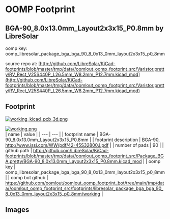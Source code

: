 # OOMP Footprint  
## BGA-90_8.0x13.0mm_Layout2x3x15_P0.8mm  by LibreSolar  
  
oomp key: oomp_libresolar_package_bga_bga_90_8_0x13_0mm_layout2x3x15_p0_8mm  
  
source repo at: [http://github.com/LibreSolar/KiCad-footprints/blob/master/tmp/data//oomlout_oomp_footprint_src/Varistor.pretty/RV_Rect_V25S440P_L26.5mm_W8.2mm_P12.7mm.kicad_mod](http://github.com/LibreSolar/KiCad-footprints/blob/master/tmp/data//oomlout_oomp_footprint_src/Varistor.pretty/RV_Rect_V25S440P_L26.5mm_W8.2mm_P12.7mm.kicad_mod)  
## Footprint  
  
[![working_kicad_pcb_3d.png](working_kicad_pcb_3d_600.png)](working_kicad_pcb_3d.png)  
  
[![working.png](working_600.png)](working.png)  
| name | value | 
| --- | --- | 
| footprint name | BGA-90_8.0x13.0mm_Layout2x3x15_P0.8mm | 
| footprint description | BGA-90, http://www.issi.com/WW/pdf/42-45S32800J.pdf | 
| number of pads | 90 | 
| github path | http://github.com/LibreSolar/KiCad-footprints/blob/master/tmp/data//oomlout_oomp_footprint_src/Package_BGA.pretty/BGA-90_8.0x13.0mm_Layout2x3x15_P0.8mm.kicad_mod | 
| oomp key | oomp_libresolar_package_bga_bga_90_8_0x13_0mm_layout2x3x15_p0_8mm | 
| oomp bot github | https://github.com/oomlout/oomlout_oomp_footprint_bot/tree/main/tmp/data//oomlout_oomp_footprint_src/footprints/libresolar_package_bga_bga_90_8_0x13_0mm_layout2x3x15_p0_8mm/working | 
## Images  
